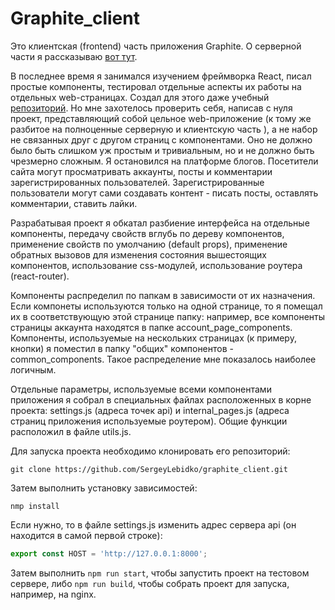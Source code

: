 # Graphite_client

Это клиентская (frontend) часть приложения Graphite. О серверной части я 
рассказываю [вот тут](https://github.com/SergeyLebidko/Graphite_server/blob/master/README.md).

В последнее время я занимался изучением фреймворка React, писал простые компоненты,
тестировал отдельные аспекты их работы на отдельных web-страницах. Создал для этого 
даже учебный [репозиторий](https://github.com/SergeyLebidko/ReactTraining). 
Но мне захотелось проверить себя, написав с нуля проект, представляющий собой цельное 
web-приложение (к тому же разбитое на полноценные серверную и клиентскую часть ), а не 
набор не связанных друг с другом страниц с компонентами. Оно не должно было быть слишком
уж простым и тривиальным, но и не должно быть чрезмерно сложным. Я остановился на платформе
блогов. Посетители сайта могут просматривать аккаунты, посты и комментарии зарегистрированных
пользователей. Зарегистрированные пользователи могут сами создавать контент - писать посты,
оставлять комментарии, ставить лайки.

Разрабатывая проект я обкатал разбиение интерфейса на отдельные компоненты, передачу свойств
вглубь по дереву компонентов, применение свойств по умолчанию (default props), применение обратных 
вызовов для изменения состояния вышестоящих компонентов, использование css-модулей, 
использование роутера (react-router).

Компоненты распределил по папкам в зависимости от их назначения. Если компонеты используются
только на одной странице, то я помещал их в соответствующую этой странице папку: например,
все компоненты страницы аккаунта находятся в папке account_page_components. Компоненты, используемые 
на нескольких страницах (к примеру, кнопки) я поместил в папку "общих" компонентов - common_components.
Такое распределение мне показалось наиболее логичным.

Отдельные параметры, используемые всеми компонентами приложения я собрал в специальных файлах расположенных
в корне проекта: settings.js (адреса точек api) и internal_pages.js (адреса страниц приложения используемые роутером).
Общие функции расположил в файле utils.js.

Для запуска проекта необходимо клонировать его репозиторий: 

```git clone https://github.com/SergeyLebidko/graphite_client.git```  

Затем выполнить установку зависимостей:

```nmp install```

Если нужно, то в файле settings.js изменить адрес сервера api (он находится в самой первой строке):

```javascript
export const HOST = 'http://127.0.0.1:8000';
```

Затем выполнить ```npm run start```, чтобы запустить проект на тестовом сервере, либо ```npm run build```,
чтобы собрать проект для запуска, например, на nginx.
